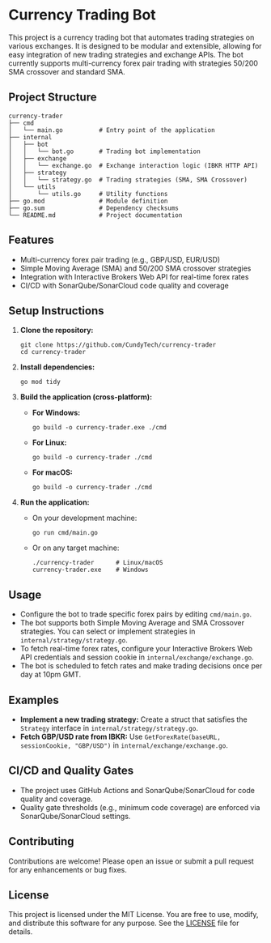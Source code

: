 # Currency Trading Bot

This project is a currency trading bot that automates trading strategies on various exchanges. It is designed to be modular and extensible, allowing for easy integration of new trading strategies and exchange APIs. The bot currently supports multi-currency forex pair trading with strategies 50/200 SMA crossover and standard SMA.

## Project Structure

```
currency-trader
├── cmd
│   └── main.go          # Entry point of the application
├── internal
│   ├── bot
│   │   └── bot.go       # Trading bot implementation
│   ├── exchange
│   │   └── exchange.go  # Exchange interaction logic (IBKR HTTP API)
│   ├── strategy
│   │   └── strategy.go  # Trading strategies (SMA, SMA Crossover)
│   └── utils
│       └── utils.go     # Utility functions
├── go.mod               # Module definition
├── go.sum               # Dependency checksums
└── README.md            # Project documentation
```

## Features

- Multi-currency forex pair trading (e.g., GBP/USD, EUR/USD)
- Simple Moving Average (SMA) and 50/200 SMA crossover strategies
- Integration with Interactive Brokers Web API for real-time forex rates
- CI/CD with SonarQube/SonarCloud code quality and coverage

## Setup Instructions

1. **Clone the repository:**
   ```
   git clone https://github.com/CundyTech/currency-trader
   cd currency-trader
   ```

2. **Install dependencies:**
   ```
   go mod tidy
   ```

3. **Build the application (cross-platform):**
   - **For Windows:**
     ```
     go build -o currency-trader.exe ./cmd
     ```
   - **For Linux:**
     ```
     go build -o currency-trader ./cmd
     ```
   - **For macOS:**
     ```
     go build -o currency-trader ./cmd
     ```

4. **Run the application:**
   - On your development machine:
     ```
     go run cmd/main.go
     ```
   - Or on any target machine:
     ```
     ./currency-trader      # Linux/macOS
     currency-trader.exe    # Windows
     ```

## Usage

- Configure the bot to trade specific forex pairs by editing `cmd/main.go`.
- The bot supports both Simple Moving Average and SMA Crossover strategies. You can select or implement strategies in `internal/strategy/strategy.go`.
- To fetch real-time forex rates, configure your Interactive Brokers Web API credentials and session cookie in `internal/exchange/exchange.go`.
- The bot is scheduled to fetch rates and make trading decisions once per day at 10pm GMT.

## Examples

- **Implement a new trading strategy:** Create a struct that satisfies the `Strategy` interface in `internal/strategy/strategy.go`.
- **Fetch GBP/USD rate from IBKR:** Use `GetForexRate(baseURL, sessionCookie, "GBP/USD")` in `internal/exchange/exchange.go`.

## CI/CD and Quality Gates

- The project uses GitHub Actions and SonarQube/SonarCloud for code quality and coverage.
- Quality gate thresholds (e.g., minimum code coverage) are enforced via SonarQube/SonarCloud settings.

## Contributing

Contributions are welcome! Please open an issue or submit a pull request for any enhancements or bug fixes.

## License

This project is licensed under the MIT License. You are free to use, modify, and distribute this software for any purpose. See the [LICENSE](LICENSE) file for details.
